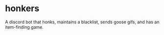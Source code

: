 # honkers
A discord bot that honks, maintains a blacklist, sends goose gifs, and has an item-finding game.

